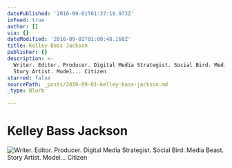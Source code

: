 ```yaml
---
datePublished: '2016-09-01T01:37:19.973Z'
inFeed: true
author: []
via: {}
dateModified: '2016-09-01T01:00:48.160Z'
title: Kelley Bass Jackson
publisher: {}
description: >-
  Writer. Editor. Producer. Digital Media Strategist. Social Bird. Media Beast.
  Story Artist. Model... Citizen
starred: false
sourcePath: _posts/2016-09-01-kelley-bass-jackson.md
_type: Blurb

---
```

# Kelley Bass Jackson
![Writer. Editor. Producer. Digital Media Strategist. Social Bird. Media Beast. Story Artist. Model... Citizen](https://imgflo.herokuapp.com/graph/2b2431f8e7ba7b0/fc9dd4fcc1fe914e24d1be6a8cface7c/croprotate.jpg?cropheight=2576&cropwidth=1932&degrees=-90&input=https%3A%2F%2Fthe-grid-user-content.s3-us-west-2.amazonaws.com%2Fbbc5bddd-a177-41eb-b007-0ef4c1d2fed2.jpg&x=0&y=0)
